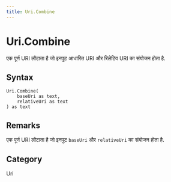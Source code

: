 ```yaml
---
title: Uri.Combine
---
```


# Uri.Combine


एक पूर्ण URI लौटाता है जो इनपुट आधारित URI और रिलेटिव URI का संयोजन होता है.


## Syntax

```powerquery
Uri.Combine(
    baseUri as text,
    relativeUri as text
) as text
```


## Remarks

एक पूर्ण URI लौटाता है जो इनपुट <code>baseUri</code> और <code>relativeUri</code> का संयोजन होता है.



## Category
Uri
